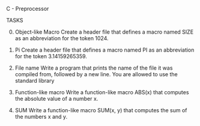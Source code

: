 C - Preprocessor

TASKS

0. Object-like Macro Create a header file that defines a macro named SIZE as an abbreviation for the token 1024.

1. Pi Create a header file that defines a macro named PI as an abbreviation for the token 3.14159265359.

2. File name Write a program that prints the name of the file it was compiled from, followed by a new line. You are allowed to use the standard library

3. Function-like macro Write a function-like macro ABS(x) that computes the absolute value of a number x.

4. SUM Write a function-like macro SUM(x, y) that computes the sum of the numbers x and y.

